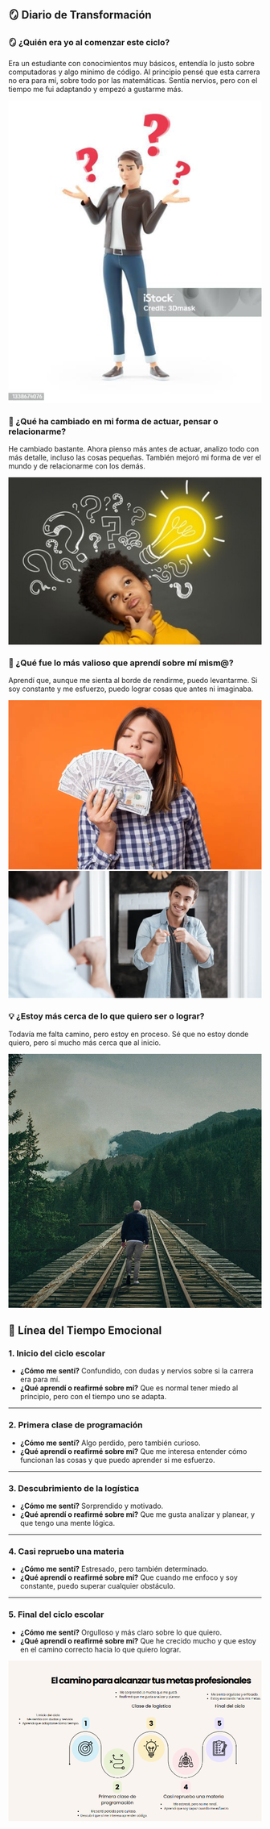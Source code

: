 ## 🪞 Diario de Transformación

### 🪞 ¿Quién era yo al comenzar este ciclo?
Era un estudiante con conocimientos muy básicos, entendía lo justo sobre computadoras y algo mínimo de código. Al principio pensé que esta carrera no era para mí, sobre todo por las matemáticas. Sentía nervios, pero con el tiempo me fui adaptando y empezó a gustarme más.

![alt text](image.png)

### 🔁 ¿Qué ha cambiado en mi forma de actuar, pensar o relacionarme?
He cambiado bastante. Ahora pienso más antes de actuar, analizo todo con más detalle, incluso las cosas pequeñas. También mejoró mi forma de ver el mundo y de relacionarme con los demás.

![alt text](image-1.png)

### 🌟 ¿Qué fue lo más valioso que aprendí sobre mí mism@?
Aprendí que, aunque me sienta al borde de rendirme, puedo levantarme. Si soy constante y me esfuerzo, puedo lograr cosas que antes ni imaginaba.

![alt text](image-2.png) ![alt text](image-3.png)


### 💡 ¿Estoy más cerca de lo que quiero ser o lograr?
Todavía me falta camino, pero estoy en proceso. Sé que no estoy donde quiero, pero sí mucho más cerca que al inicio.

![alt text](image-4.png)


## 📸 Línea del Tiempo Emocional

### 1. Inicio del ciclo escolar
- **¿Cómo me sentí?** Confundido, con dudas y nervios sobre si la carrera era para mí.
- **¿Qué aprendí o reafirmé sobre mí?** Que es normal tener miedo al principio, pero con el tiempo uno se adapta.

---

###  2. Primera clase de programación
- **¿Cómo me sentí?** Algo perdido, pero también curioso.
- **¿Qué aprendí o reafirmé sobre mí?** Que me interesa entender cómo funcionan las cosas y que puedo aprender si me esfuerzo.

---

###  3. Descubrimiento de la logística
- **¿Cómo me sentí?** Sorprendido y motivado.
- **¿Qué aprendí o reafirmé sobre mí?** Que me gusta analizar y planear, y que tengo una mente lógica.

---

###  4. Casi repruebo una materia
- **¿Cómo me sentí?** Estresado, pero también determinado.
- **¿Qué aprendí o reafirmé sobre mí?** Que cuando me enfoco y soy constante, puedo superar cualquier obstáculo.

---

###  5. Final del ciclo escolar
- **¿Cómo me sentí?** Orgulloso y más claro sobre lo que quiero.
- **¿Qué aprendí o reafirmé sobre mí?** Que he crecido mucho y que estoy en el camino correcto hacia lo que quiero lograr.




![alt text](image-5.png)